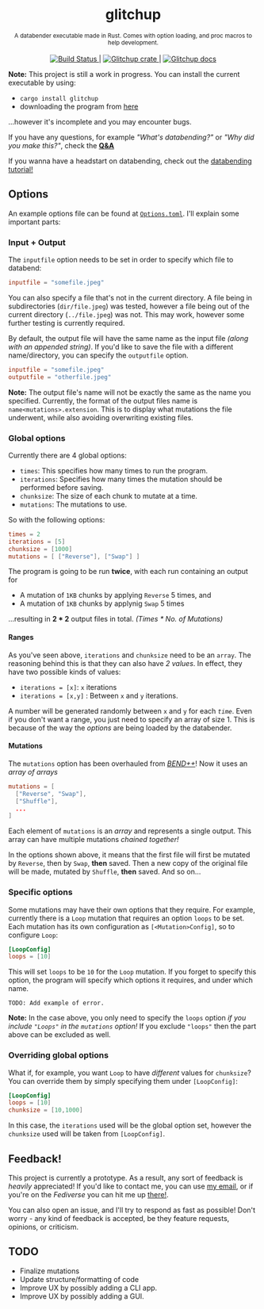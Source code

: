 <h1 align="center">glitchup</h1>

<div align="center">
<sub>
A databender executable made in Rust. Comes with option loading, and proc macros to help development.
</sub>
</div>

<br/>

<div align="center">
  <a href="https://travis-ci.org/Calmynt/glitchup">
    <img src="https://travis-ci.org/Calmynt/glitchup.svg?branch=master" alt="Build Status">
  </a> 
  |
  <a href="https://crates.io/crates/glitchup">
    <img src="https://img.shields.io/crates/v/glitchup.svg" alt="Glitchup crate">
  </a> 
  |
   <a href="https://docs.rs/crate/glitchup">
    <img src="https://docs.rs/glitchup/badge.svg" alt="Glitchup docs">
  </a>
</div>

<!--
[![Build status](https://travis-ci.org/Calmynt/glitchup.svg?branch=master)](https://travis-ci.org/Calmynt/glitchup)
[![glitchup](https://img.shields.io/crates/v/glitchup.svg)](https://crates.io/crates/glitchup)
[![glitchup](https://docs.rs/glitchup/badge.svg)](https://docs.rs/crate/glitchup)
-->

**Note:** This project is still a work in progress. You can install the current executable by using: 

- `cargo install glitchup`
- downloading the program from [here](https://github.com/Calmynt/glitchup/releases)

...however it's incomplete and you may encounter bugs.

If you have any questions, for example *"What's databending?"* or *"Why did you make this?"*, check the [**Q&A**](./Q&A.md)

If you wanna have a headstart on databending, check out the [databending tutorial!](./TUTORIAL.md)

## Options

An example options file can be found at [`Options.toml`](./Options.toml). I'll explain some important parts:

### Input + Output
The `inputfile` option needs to be set in order to specify which file to databend:

```toml
inputfile = "somefile.jpeg"
```

You can also specify a file that's not in the current directory. A file being in subdirectories (`dir/file.jpeg`) was tested, however a file being out of the current directory (`../file.jpeg`) was not. This may work, however some further testing is currently required.

By default, the output file will have the same name as the input file *(along with an appended string)*. If you'd like to save the file with a different name/directory, you can specify the `outputfile` option.

```toml
inputfile = "somefile.jpeg"
outputfile = "otherfile.jpeg"
```

**Note:** The output file's name will not be exactly the same as the name you specified. Currently, the format of the output files name is `name<mutations>.extension`. This is to display what mutations the file underwent, while also avoiding overwriting existing files.

### Global options

Currently there are 4 global options:

- `times`: This specifies how many times to run the program. 
- `iterations`: Specifies how many times the mutation should be performed before saving.
- `chunksize`: The size of each chunk to mutate at a time.
- `mutations`: The mutations to use.

So with the following options:

```toml
times = 2
iterations = [5]
chunksize = [1000]
mutations = [ ["Reverse"], ["Swap"] ]
```

The program is going to be run **twice**, with each run containing an output for
- A mutation of `1KB` chunks by applying `Reverse` 5 times, and
- A mutation of `1KB` chunks by applynig `Swap` 5 times

...resulting in **2 * 2** output files in total. *(Times * No. of Mutations)*

#### Ranges

As you've seen above, `iterations` and `chunksize` need to be an `array`. The reasoning behind this is that they can also have *2 values*. In effect, they have two possible kinds of values:

- `iterations = [x]`: `x` iterations
- `iterations = [x,y]` : Between `x` and `y` iterations.

A number will be generated randomly between `x` and `y` for each *`time`*. Even if you don't want a range, you just need to specify an array of size 1. This is because of the way the *options* are being loaded by the databender.

#### Mutations

The `mutations` option has been overhauled from [*BEND++*](https://github.com/Calmynt/BENDPlusPlus)! Now it uses an *array of arrays*

```toml
mutations = [
  ["Reverse", "Swap"],
  ["Shuffle"],
  ...
]
```

Each element of `mutations` is an *array* and represents a single output. This array can have multiple mutations *chained together!*

In the options shown above, it means that the first file will first be mutated by `Reverse`, then by `Swap`, **then** saved. Then a new copy of the original file will be made, mutated by `Shuffle`, **then** saved. And so on...

### Specific options

Some mutations may have their own options that they require. For example, currently there is a `Loop` mutation that requires an option `loops` to be set. Each mutation has its own configuration as `[<Mutation>Config]`, so to configure `Loop`:

```toml
[LoopConfig]
loops = [10]
```

This will set `loops` to be `10` for the `Loop` mutation. If you forget to specify this option, the program will specify which options it requires, and under which name.

```
TODO: Add example of error.
```

**Note:** In the case above, you only need to specify the `loops` option *if you include `"Loops"` in the `mutations` option!* If you exclude `"loops"` then the part above can be excluded as well.

### Overriding global options

What if, for example, you want `Loop` to have *different* values for `chunksize`? You can override them by simply specifying them under `[LoopConfig]`:

```toml
[LoopConfig]
loops = [10]
chunksize = [10,1000]
```

In this case, the `iterations` used will be the global option set, however the `chunksize` used will be taken from `[LoopConfig]`.

## Feedback!

This project is currently a prototype. As a result, any sort of feedback is *heavily* appreciated! If you'd like to contact me, you can use [my email](mctech26@gmail.com), or if you're on the *Fediverse* you can hit me up [there!](https://cybre.space/@calm).

You can also open an issue, and I'll try to respond as fast as possible! Don't worry - any kind of feedback is accepted, be they feature requests, opinions, or criticism.

## TODO
- Finalize mutations
- Update structure/formatting of code
- Improve UX by possibly adding a CLI app.
- Improve UX by possibly adding a GUI.

